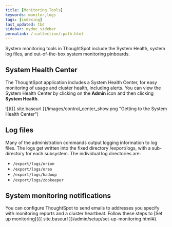 ```yaml
---
title: [Monitoring Tools]
keywords: monitor,logs
tags: [indexing]
last_updated: tbd
sidebar: mydoc_sidebar
permalink: /:collection/:path.html
---
```

System monitoring tools in ThoughtSpot include the System Health, system log
files, and out-of-the-box system monitoring pinboards.

## System Health Center

The ThoughtSpot application includes a System Health Center, for easy monitoring
of usage and cluster health, including alerts. You can view the System Health
Center by clicking on the **Admin** icon and then clicking **System Health**.

 ![]({{ site.baseurl }}/images/control_center_show.png "Getting to the System Health Center")


## Log files

Many of the administration commands output logging information to log files. The logs get written into the fixed directory /export/logs, with a sub-directory for each subsystem. The individual log directories are:

-   `/export/logs/orion`
-   `/export/logs/oreo`
-   `/export/logs/hadoop`
-   `/export/logs/zookeeper`

## System monitoring notifications

You can configure ThoughtSpot to send emails to addresses you specify with monitoring reports and a cluster heartbeat. Follow these steps to [Set up monitoring]({{ site.baseurl }}/admin/setup/set-up-monitoring.html#).
